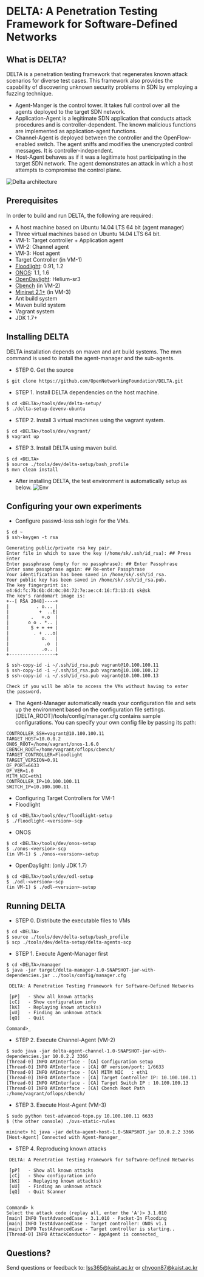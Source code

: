 # DELTA: A Penetration Testing Framework for Software-Defined Networks

## What is DELTA?
DELTA is a penetration testing framework that regenerates known attack scenarios for diverse test cases. This framework also provides the capability of discovering unknown security problems in SDN by employing a fuzzing technique.

+ Agent-Manger is the control tower. It takes full control over all the agents deployed to the target SDN network.
+ Application-Agent is a legitimate SDN application that conducts attack procedures and is controller-dependent. The known malicious functions are implemented as application-agent functions.
+ Channel-Agent is deployed between the controller and the OpenFlow-enabled switch. The agent sniffs and modifies the unencrypted control messages. It is controller-independent.
+ Host-Agent behaves as if it was a legitimate host participating in the target SDN network. The agent demonstrates an attack in which a host attempts to compromise the control plane.

![Delta architecture](http://143.248.53.145/research/delta/arch.png)

## Prerequisites
In order to build and run DELTA, the following are required:
+ A host machine based on Ubuntu 14.04 LTS 64 bit (agent manager)
+ Three virtual machines based on Ubuntu 14.04 LTS 64 bit.
 + VM-1: Target controller + Application agent
 + VM-2: Channel agent
 + VM-3: Host agent
+ Target Controller (in VM-1)
 + [Floodlight](http://www.projectfloodlight.org/download/): 0.91, 1.2
 + [ONOS](https://wiki.onosproject.org/display/ONOS/Downloads): 1.1, 1.6
 + [OpenDaylight](https://www.opendaylight.org/downloads): Helium-sr3
+ [Cbench](https://floodlight.atlassian.net/wiki/display/floodlightcontroller/Cbench) (in VM-2)
+ [Mininet 2.1+](http://mininet.org/download/) (in VM-3)
+ Ant build system
+ Maven build system
+ Vagrant system
+ JDK 1.7+

## Installing DELTA
DELTA installation depends on maven and ant build systems. The mvn command is used to install the agent-manager and the sub-agents.

+ STEP 0. Get the source
```
$ git clone https://github.com/OpenNetworkingFoundation/DELTA.git
```

+ STEP 1. Install DELTA dependencies on the host machine.

```
$ cd <DELTA>/tools/dev/delta-setup/
$ ./delta-setup-devenv-ubuntu
```

+ STEP 2. Install 3 virtual machines using the vagrant system.

```
$ cd <DELTA>/tools/dev/vagrant/
$ vagrant up
```

+ STEP 3. Install DELTA using maven build.

```
$ cd <DELTA>
$ source ./tools/dev/delta-setup/bash_profile
$ mvn clean install
```


+ After installing DELTA, the test environment is automatically setup as below.
![Env](http://143.248.53.145/research/delta/env.png)

## Configuring your own experiments
+ Configure passwd-less ssh login for the VMs.

```
$ cd ~
$ ssh-keygen -t rsa

Generating public/private rsa key pair.
Enter file in which to save the key (/home/sk/.ssh/id_rsa): ## Press Enter
Enter passphrase (empty for no passphrase): ## Enter Passphrase 
Enter same passphrase again: ## Re-enter Passphrase
Your identification has been saved in /home/sk/.ssh/id_rsa.
Your public key has been saved in /home/sk/.ssh/id_rsa.pub.
The key fingerprint is:
e4:6d:fc:7b:6b:d4:0c:04:72:7e:ae:c4:16:f3:13:d1 sk@sk
The key's randomart image is:
+--[ RSA 2048]----+
|          . o... |
|           +  ..E|
|        .   +.o  |
|       o o . *.. |
|        S + + ++ |
|         . + ...o|
|            o.   |
|             .o  |
|            .o.. |
+-----------------+

$ ssh-copy-id -i ~/.ssh/id_rsa.pub vagrant@10.100.100.11
$ ssh-copy-id -i ~/.ssh/id_rsa.pub vagrant@10.100.100.12
$ ssh-copy-id -i ~/.ssh/id_rsa.pub vagrant@10.100.100.13

Check if you will be able to access the VMs without having to enter the password.
```

+ The Agent-Manager automatically reads your configuration file and sets up the environment based on the configuration file settings. [DELTA_ROOT]/tools/config/manager.cfg contains sample configurations. You can specify your own config file by passing its path:
```
CONTROLLER_SSH=vagrant@10.100.100.11
TARGET_HOST=10.0.0.2
ONOS_ROOT=/home/vagrant/onos-1.6.0
CBENCH_ROOT=/home/vagrant/oflops/cbench/
TARGET_CONTROLLER=Floodlight
TARGET_VERSION=0.91
OF_PORT=6633
OF_VER=1.0
MITM_NIC=eth1
CONTROLLER_IP=10.100.100.11
SWITCH_IP=10.100.100.11
```
+ Configuring Target Controllers for VM-1
 + Floodlight
```
$ cd <DELTA>/tools/dev/floodlight-setup
$ ./floodlight-<version>-scp
```
 + ONOS
```
$ cd <DELTA>/tools/dev/onos-setup
$ ./onos-<version>-scp
(in VM-1) $ ./onos-<version>-setup
```
 + OpenDaylight: (only JDK 1.7)
```
$ cd <DELTA>/tools/dev/odl-setup
$ ./odl-<version>-scp
(in VM-1) $ ./odl-<version>-setup
```


## Running DELTA
+ STEP 0. Distribute the executable files to VMs

```
$ cd <DELTA>
$ source ./tools/dev/delta-setup/bash_profile
$ scp ./tools/dev/delta-setup/delta-agents-scp
```


+ STEP 1. Execute Agent-Manager first
```
$ cd <DELTA>/manager
$ java -jar target/delta-manager-1.0-SNAPSHOT-jar-with-dependencies.jar ../tools/config/manager.cfg

 DELTA: A Penetration Testing Framework for Software-Defined Networks

 [pP]	- Show all known attacks
 [cC]	- Show configuration info
 [kK]	- Replaying known attack(s)
 [uU]	- Finding an unknown attack
 [qQ]	- Quit

Command>_
```

+ STEP 2. Execute Channel-Agent (VM-2)
```
$ sudo java -jar delta-agent-channel-1.0-SNAPSHOT-jar-with-dependencies.jar 10.0.2.2 3366
[Thread-0] INFO AMInterface - [CA] Configuration setup
[Thread-0] INFO AMInterface - [CA] OF version/port: 1/6633
[Thread-0] INFO AMInterface - [CA] MITM NIC   : eth1
[Thread-0] INFO AMInterface - [CA] Target Controller IP: 10.100.100.11
[Thread-0] INFO AMInterface - [CA] Target Switch IP : 10.100.100.13
[Thread-0] INFO AMInterface - [CA] Cbench Root Path :/home/vagrant/oflops/cbench/
```

+ STEP 3. Execute Host-Agent (VM-3)
```
$ sudo python test-advanced-topo.py 10.100.100.11 6633
$ (the other console) ./ovs-static-rules

mininet> h1 java -jar delta-agent-host-1.0-SNAPSHOT.jar 10.0.2.2 3366
[Host-Agent] Connected with Agent-Manager_
```

+ STEP 4. Reproducing known attacks
```
 DELTA: A Penetration Testing Framework for Software-Defined Networks

 [pP]	- Show all known attacks
 [cC]	- Show configuration info
 [kK]	- Replaying known attack(s)
 [uU]	- Finding an unknown attack
 [qQ]	- Quit Scanner


Command> k
Select the attack code (replay all, enter the 'A')> 3.1.010
[main] INFO TestAdvancedCase - 3.1.010 - Packet-In Flooding
[main] INFO TestAdvancedCase - Target controller: ONOS v1.1
[main] INFO TestAdvancedCase - Target controller is starting..
[Thread-0] INFO AttackConductor - AppAgent is connected_
```


## Questions?
Send questions or feedback to: lss365@kaist.ac.kr or chyoon87@kaist.ac.kr
